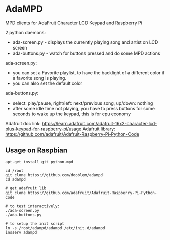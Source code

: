 AdaMPD
======

MPD clients for AdaFruit Character LCD Keypad and Raspberry Pi


2 python daemons:
 * ada-screen.py - displays the currently playing song and artist on LCD screen
 * ada-buttons.py - watch for buttons pressed and do some MPD actions

ada-screen.py:
 * you can set a Favorite playlist, to have the backlight of a different color if a favorite song is playing.
 * you can also set the default color

ada-buttons.py:
 * select: play/pause, right/left: next/previous song, up/down: nothing
 * after some idle time not playing, you have to press buttons for some seconds to wake up the keypad, this is for cpu economy

Adafruit doc link: https://learn.adafruit.com/adafruit-16x2-character-lcd-plus-keypad-for-raspberry-pi/usage
Adafruit library: https://github.com/adafruit/Adafruit-Raspberry-Pi-Python-Code

Usage on Raspbian
------------------------

    apt-get install git python-mpd
    
    cd /root
    git clone https://github.com/dooblem/adampd
    cd adampd
    
    # get adafruit lib
    git clone https://github.com/adafruit/Adafruit-Raspberry-Pi-Python-Code
    
    # to test interactively:
    ./ada-screen.py
    ./ada-buttons.py
    
    # to setup the init script
    ln -s /root/adampd/adampd /etc/init.d/adampd
    insserv adampd 
